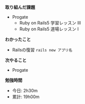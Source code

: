 **取り組んだ課題**
- Progate
  - Ruby on Rails5 学習レッスン Ⅲ
  - Ruby on Rails5 道場レッスン I

**わかったこと**　　
- Railsの復習
`rails new アプリ名`

**次やること**  
- Progate


**勉強時間**  
- 今日: 2h30m
- 累計: 19h00m
